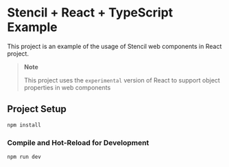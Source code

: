 # Stencil + React + TypeScript Example

This project is an example of the usage of Stencil web components in React project.

> **Note**
>
> This project uses the `experimental` version of React to support object properties in web components

## Project Setup

```sh
npm install
```

### Compile and Hot-Reload for Development

```sh
npm run dev
```
